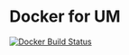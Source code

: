 # Docker for UM

[![Docker Build Status](https://img.shields.io/docker/automated/jrottenberg/ffmpeg.svg)](https://cloud.docker.com/app/emunozh/repository/docker/emunozh/urbanmetabolism/general)
